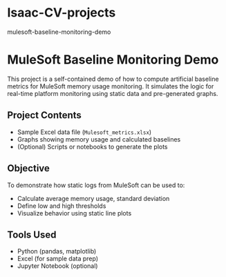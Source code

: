 # Isaac-CV-projects
mulesoft-baseline-monitoring-demo


# MuleSoft Baseline Monitoring Demo

This project is a self-contained demo of how to compute artificial baseline metrics for MuleSoft memory usage monitoring. It simulates the logic for real-time platform monitoring using static data and pre-generated graphs.

## Project Contents

-  Sample Excel data file (`Mulesoft_metrics.xlsx`)
-  Graphs showing memory usage and calculated baselines
-  (Optional) Scripts or notebooks to generate the plots

## Objective

To demonstrate how static logs from MuleSoft can be used to:
- Calculate average memory usage, standard deviation
- Define low and high thresholds
- Visualize behavior using static line plots

## Tools Used

- Python (pandas, matplotlib)
- Excel (for sample data prep)
- Jupyter Notebook (optional)


